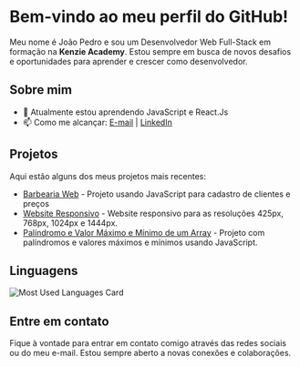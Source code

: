 # Bem-vindo ao meu perfil do GitHub!

Meu nome é João Pedro e sou um Desenvolvedor Web Full-Stack em formação na **Kenzie Academy**. Estou sempre em busca de novos desafios e oportunidades para aprender e crescer como desenvolvedor.

## Sobre mim

- 🌱 Atualmente estou aprendendo JavaScript e React.Js 
-  📫 Como me alcançar: [E-mail](mailto:ctt.jplcordeiro@gmail.com) | [LinkedIn](https://www.linkedin.com/in/jplcordeiro)

## Projetos

Aqui estão alguns dos meus projetos mais recentes:

- [Barbearia Web](https://github.com/jplcordeiro/m1-barbearia-web-jplcordeiro) - Projeto usando JavaScript para cadastro de clientes e preços
- [Website Responsivo](https://github.com/jplcordeiro/Kenzie-Academy-Brasil-Developers-m2-site-instituciona-generico-jplcordeiro) - Website responsivo para as resoluções 425px, 768px, 1024px e 1444px.
- [Palíndromo e Valor Máximo e Mínimo de um Array](https://github.com/jplcordeiro/m1-palindromo-min-max-jplcordeiro) - Projeto com palíndromos e valores máximos e mínimos usando JavaScript.

## Linguagens

![Most Used Languages Card](https://github-readme-stats.vercel.app/api/top-langs/?username=jplcordeiro&layout=compact&theme=radical)

## Entre em contato

Fique à vontade para entrar em contato comigo através das redes sociais ou do meu e-mail. Estou sempre aberto a novas conexões e colaborações.

